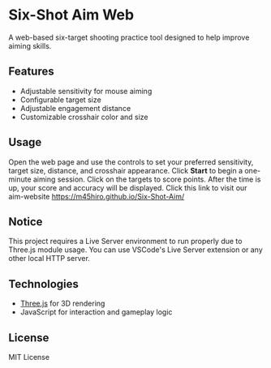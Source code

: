 # Six-Shot Aim Web

A web-based six-target shooting practice tool designed to help improve aiming skills.

## Features

- Adjustable sensitivity for mouse aiming  
- Configurable target size  
- Adjustable engagement distance  
- Customizable crosshair color and size  

## Usage

Open the web page and use the controls to set your preferred sensitivity, target size, distance, and crosshair appearance. Click **Start** to begin a one-minute aiming session. Click on the targets to score points. After the time is up, your score and accuracy will be displayed.
Click this link to visit our aim-website
https://m45hiro.github.io/Six-Shot-Aim/
## Notice

This project requires a Live Server environment to run properly due to Three.js module usage. You can use VSCode's Live Server extension or any other local HTTP server.

## Technologies

- [Three.js](https://threejs.org/) for 3D rendering  
- JavaScript for interaction and gameplay logic  

## License

MIT License
